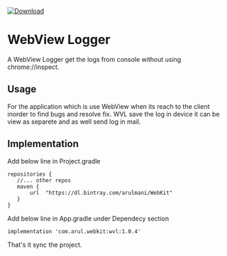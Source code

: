  [ ![Download](null/packages/arulmani/WebKit/wvl/images/download.svg?version=1.0.4) ](https://bintray.com/arulmani/WebKit/wvl/1.0.4/link)

# WebView Logger
A WebView Logger get the logs from console without using chrome://inspect.

## Usage
For the application which is use WebView when its reach to the client inorder to find bugs and resolve fix.
WVL save the log in device it can be view as separete and as well send log in mail.



## Implementation

Add below line in Project.gradle 
  
    repositories {
       //... other repos
       maven {
           url  "https://dl.bintray.com/arulmani/WebKit" 
       }
    }

Add below line in App.gradle under Dependecy section

    implementation 'com.arul.webkit:wvl:1.0.4'
    
That's it sync the project.

